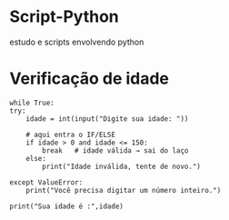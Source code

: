 # Script-Python
estudo e scripts envolvendo python

# Verificação de idade
    while True:  
    try:
        idade = int(input("Digite sua idade: "))
        
        # aqui entra o IF/ELSE
        if idade > 0 and idade <= 150:
            break   # idade válida → sai do laço
        else:
            print("Idade inválida, tente de novo.")

    except ValueError:
        print("Você precisa digitar um número inteiro.")

    print("Sua idade é :",idade)

